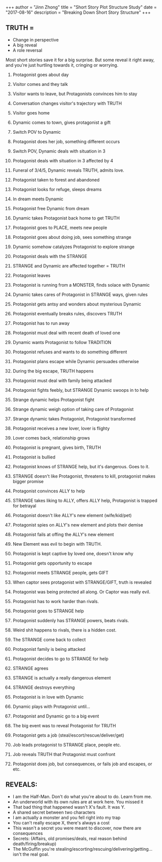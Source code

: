 +++
author = "Jinn Zhong"
title = "Short Story Plot Structure Study"
date = "2017-08-16"
description = "Breaking Down Short Story Structure"
+++

## TRUTH =
* Change in perspective
* A big reveal
* A role reversal

Most short stories save it for a big surprise. But some reveal it right away, and you're just hurtling towards it, cringing or worrying.

1. Protagonist goes about day
2. Visitor comes and they talk
3. Visitor wants to leave, but Protagonists convinces him to stay
4. Conversation changes visitor's trajectory with TRUTH
5. Visitor goes home


1. Dynamic comes to town, gives protagonist a gift
2. Switch POV to Dynamic
3. Protagonist does her job, something different occurs
4. Switch POV, Dynamic deals with situation in 3
5. Protagonist deals with situation in 3 affected by 4
6. Funeral of 3/4/5, Dynamic reveals TRUTH, admits love.


1. Protagonist taken to forest and abandoned
2. Protagonist looks for refuge, sleeps dreams
3. In dream meets Dynamic
4. Protagonist free Dynamic from dream
5. Dynamic takes Protagonist back home to get TRUTH


1. Protagonist goes to PLACE, meets new people
2. Protagonist goes about doing job, sees something strange
3. Dynamic somehow catalyzes Protagonist to explore strange
4. Protagonist deals with the STRANGE
5. STRANGE and Dynamic are affected together = TRUTH
6. Protagonist leaves


1. Protagonist is running from a MONSTER, finds solace with Dynamic
2. Dynamic takes cares of Protagonist in STRANGE ways, given rules
3. Protagonist gets antsy and wonders about mysterious Dynamic 
4. Protagonist eventually breaks rules, discovers TRUTH
5. Protagonist has to run away


1. Protagonist must deal with recent death of loved one
2. Dynamic wants Protagonist to follow TRADITION
3. Protagonist refuses and wants to do something different
4. Protagonist plans escape while Dynamic persuades otherwise
5. During the big escape, TRUTH happens


1. Protagonist must deal with family being attacked
2. Protagonist fights feebly, but STRANGE Dynamic swoops in to help
3. Strange dynamic helps Protagonist fight
4. Strange dynamic weigh option of taking care of Protagonist
5. Strange dynamic takes Protagonist, Protagonist transformed


1. Protagonist receives a new lover, lover is flighty
2. Lover comes back, relationship grows
3. Protagonist is pregnant, gives birth, TRUTH


1. Protagonist is bullied
2. Protagonist knows of STRANGE help, but it's dangerous. Goes to it.
3. STRANGE doesn't like Protagonist, threatens to kill, protagonist makes bigger promise
4. Protagonist convinces ALLY to help
5. STRANGE takes liking to ALLY, offers ALLY help, Protagonist is trapped for betrayal


1. Protagonist doesn't like ALLY's new element (wife/kid/pet)
2. Protagonist spies on ALLY's new element and plots their demise
3. Protagonist fails at offing the ALLY's new element
4. New Element was evil to begin with TRUTH.


1. Protagonist is kept captive by loved one, doesn't know why
2. Protagonist gets opportunity to escape
3. Protagonist meets STRANGE people, gets GIFT
4. When captor sees protagonist with STRANGE/GIFT, truth is revealed
5. Protagonist was being protected all along. Or Captor was really evil.


1. Protagonist has to work harder than rivals.
2. Protagonist goes to STRANGE help
3. Protagonist suddenly has STRANGE powers, beats rivals.
4. Weird shit happens to rivals, there is a hidden cost.
5. The STRANGE come back to collect


1. Protagonist family is being attacked
2. Protagonist decides to go to STRANGE for help
3. STRANGE agrees
4. STRANGE is actually a really dangerous element
5. STRANGE destroys everything


1. Protagonist is in love with Dynamic
2. Dynamic plays with Protagonist until...
3. Protagonist and Dynamic go to a big event
4. The big event was to reveal Protagonist for TRUTH


1. Protagonist gets a job (steal/escort/rescue/deliver/get)
2. Job leads protagonist to STRANGE place, people etc.
3. Job reveals TRUTH that Protagonist must confront
4. Protagonist does job, but consequences, or fails job and escapes, or etc.


## REVEALS:
- I am the Half-Man. Don't do what you're about to do. Learn from me.
- An underworld with its own rules are at work here. You missed it
- That bad thing that happened wasn't X's fault. It was Y.
- A shared secret between two characters
- I am actually a monster and you fell right into my trap
- You can't really escape X, there's always a cost
- This wasn't a secret you were meant to discover, now there are consequences
- Secrets: (Affairs, old promises/deals, real reason behind death/firing/breakup)
- The McGuffin you're stealing/escorting/rescuing/delivering/getting... isn't the real goal.
